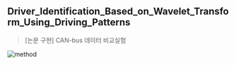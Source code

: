## Driver_Identification_Based_on_Wavelet_Transform_Using_Driving_Patterns
> [논문 구현] CAN-bus 데이터 비교실험



![method](https://github.com/jungyoubin/Driver_Identification_Based_on_Wavelet_Transform_Using_Driving_Patterns/assets/80818871/bb00a1e8-9fcb-48e8-be6e-50689c61d797)
